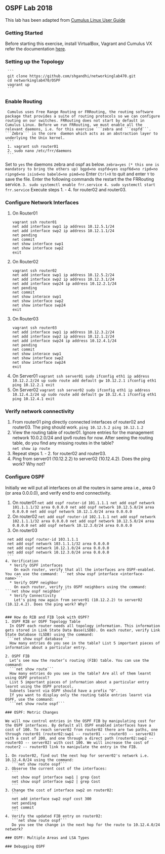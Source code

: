 ## OSPF Lab 2018

This lab has been adapted from [Cumulus Linux User Guide](https://docs.cumulusnetworks.com/display/DOCS/Open+Shortest+Path+First+-+OSPF+-+Protocol) 

### Getting Started
  Before starting this exercise, install VirtualBox, Vagrant and Cumulus VX refer the documentation [here]().

### Setting up the Topology
     ```
     git clone https://github.com/shgandhi/networkinglab470.git
     cd networkinglab470/OSPF
     vagrant up
     ```

### Enable Routing
     Cumulus uses Free Range Routing or FRRouting, the routing software package that provides a suite of routing protocols so we can configure routing on our switches. FRRouting does not start by default in Cumulus Linux. Before we run FRRouting, we must enable all the relevant daemons, i.e. for this exercise ```zebra and ```ospfd```. ```Zebra``` is the core  daemon which acts as an abstraction layer to underlying the Unix kernel. 
     ```
     1. vagrant ssh router01
     2. sudo nano /etc/frr/daemons
     ```
Set to ```yes``` the daemons zebra and ospf as below.
     ```
     zebra=yes (* this one is mandatory to bring the others up)
     bgpd=no
     ospfd=yes
     ospf6d=no
     ripd=no
     ripngd=no
     isisd=no
     babeld=no
     pimd=no
     ```
Enter ```Ctrl+X``` to quit and enter ```Y``` to save the file. Enter the following commands the restart the the FRRouting service.
    ```
    3. sudo systemctl enable frr.service
    4. sudo systemctl start frr.service
    ```
Execute steps 1. - 4. for router02 and router03.
     
### Configure Network Interfaces
  1. On Router01
     ```
     vagrant ssh router01
     net add interface swp1 ip address 10.12.5.1/24
     net add interface swp2 ip address 10.12.1.1/24
     net pending
     net commit
     net show interface swp1
     net show interface swp2
     exit
     ```
  2. On Router02
     ```
     vagrant ssh router02
     net add interface swp1 ip address 10.12.5.2/24
     net add interface swp2 ip address 10.12.3.1/24
     net add interface swp24 ip address 10.12.2.1/24
     net pending
     net commit
     net show interace swp1
     net show interface swp2
     net show interface swp24
     exit
     ```
  3. On Router03
     ```
     vagrant ssh router03
     net add interface swp1 ip address 10.12.3.2/24
     net add interface swp2 ip address 10.12.1.2/24
     net add interface swp24 ip address 10.12.4.1/24
     net pending
     net commit
     net show interace swp1
     net show interface swp2
     net show interface swp24
     exit
     ```
   4. On Server01
     ```
     vagrant ssh server01
     sudo ifconfig eth1 ip address 10.12.2.2/24 up
     sudo route add default gw 10.12.2.1
     ifconfig eth1
     ping 10.12.2.1
     exit 
     ```
   5. On Server02
     ```
     vagrant ssh server02
     sudo ifconfig eth1 ip address 10.12.4.2/24 up
     sudo route add default gw 10.12.4.1
     ifconfig eth1
     ping 10.12.4.1
     exit
     ```
### Verify network connectivity
   1. From router01 ping directly connected interfaces of router02 and router03. The ping should work. 
     ```
     ping 10.12.5.2
     ping 10.12.1.2
     ```
   2. View the routing table of router01. Ignore entries for the management network 10.0.2.0/24 and ipv6 routes for now. After seeing the routing table, do you find any missing routes in the table?  
     ```
     net show ip route
     ```
   3. Repeat steps 1. - 2. for router02 and router03.
   4. Ping from server01 (10.12.2.2) to server02 (10.12.4.2). Does the ping work? Why not?
   

### Configure OSPF
Initially we will put all interfaces on all the routers in same area i.e., area 0 (or area 0.0.0.0), and verify end to end connectivity.

   1. On router01
    ```
    net add ospf router-id 101.1.1.1
    net add ospf network 101.1.1.1/32 area 0.0.0.0
    net add ospf network 10.12.5.0/24 area 0.0.0.0
    net add ospf network 10.12.1.0/24 area 0.0.0.0
    ```
   2. On router02
    ```
    net add ospf router-id 102.1.1.1
    net add ospf network 102.1.1.1/32 area 0.0.0.0
    net add ospf network 10.12.5.0/24 area 0.0.0.0
    net add ospf network 10.12.3.0/24 area 0.0.0.0
    ```
   3. On router03
   ```
    net add ospf router-id 103.1.1.1
    net add ospf network 103.1.1.1/32 area 0.0.0.0
    net add ospf network 10.12.1.0/24 area 0.0.0.0
    net add ospf network 10.12.3.0/24 area 0.0.0.0
    ```
   4. Verification
     * Verify OSPF interfaces
       On each router, verify that all the interfaces are OSPF-enabled. You can use the command: ```net show ospf interface <interface-name>```
     * Verify OSPF neighbor
       On each router, verify its OSPF neighbors using the command: ```net show ospf neighbor```
     * Verify Connectivity
       Let's ping now again from server01 (10.12.2.2) to server02 (10.12.4.2). Does the ping work? Why?


### How do RIB and FIB look with OSPF?
  1. OSPF RIB or OSPF Topology Table
     In OSPF each router needs all topology information. This information gets stored in Link State Data Base(LSDB). On each router, verify Link State Database (LSDB) using the command:
    ```net show ospf database```
     How many entries do you see in the table? List 5 important pieces of information about a particular entry.

  2. OSPF FIB
     Let’s see now the router’s routing (FIB) table. You can use the command:
     ```net show route```
     How many entries do you see in the table? Are all of them learnt using OSPF protocol?
     List 5 important pieces of information about a particular entry learnt using the OSPF protocol.
     Subnets learnt via OSPF should have a prefix "O".
     If you want to display only the routing table entries learnt via OSPF, use the command:
     ```net show route ospf```

### OSPF: Metric Changes

We will now control entries in the OSPF FIB by manipulating cost for the OSPF interfaces. By default all OSPF enabled interfaces have a cost of 100. To reach server02 from router02 there are two paths, one through router01 (router02:swp1 -- router01 -- router03 -- server02) with a cost of 200, and one through a direct path (router02:swp2 -- router03 -- server02) with cost 100. We will increase the cost of router2 -- router03 link to manipulate the entry in the FIB.

   1. On router02, find out the next hop for server02's network i.e. 10.12.4.0/24 using the command: 
      ```net show route ospf```
   2. Observe the current cost of the interfaces:
      ```
      net show ospf interface swp1 | grep Cost
      net show ospf interface swp2 | grep Cost
      ```
   3. Change the cost of interface swp2 on router02:
      ```
      net add interface swp2 ospf cost 300
      net pending
      net commit
      ```
   4. Verify the updated FIB entry on router02:
      ```net show route ospf```
      Do you see the change in the next hop for the route to 10.12.4.0/24 network?

### OSPF: Multiple Areas and LSA Types

### Debugging OSPF
